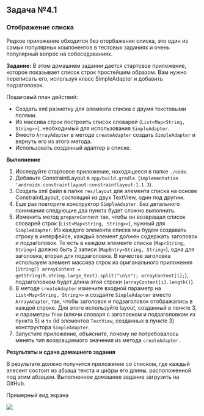 ## Задача №4.1
### Отображение списка
Редкое приложение обходится без оторбажения списка, это один из самых популярных компонентов в тестовых заданиях и очень популярный вопрос на собеседованиях.

**Задание:**
В этом домашнем задании дается стартовое приложение, которое показывает список строк простейшим образом. Вам нужно переписать его, используя класс SimpleAdapter и добавить подзаголовок.

Пошаговый план действий:
* Создать xml разметку для элемента списка с двумя текстовыми полями.
* Из массива строк построить список словарей (`List<Map<String, String>>`), необходимый для использования `SimpleAdapter`.
* Вместо `ArrayAdapter` в методе `createAdapter` создать `SimpleAdapter` и вернуть его из этого метода.
* Использовать созданный адаптер в списке.

**Выполнение**

1. Исследуйте стартовое приложение, находящееся в папке `./code`.
2. Добавьте ConstraintLayout в `app/build.gradle`. (`implementation 'androidx.constraintlayout:constraintlayout:1.1.3`).
3. Создать xml файл в папке `res/layout` для элемента списка на основе ConstraintLayout, состоящий из двух TextView, один под другим.
4. Еще раз повторите конструктор `SimpleAdapter`. Без детального понимания следующие два пункта будет сложно выполнить.
5. Изменить метод `prepareContent` так, чтобы он возвращал список словарей строк (`List<Map<String, String>>`), нужный для `SimpleAdapter`.
Из каждого элемента списка мы будем создавать строку в интерфейсе, каждый элемент должен содержать заголовок и подзаголовок.
То есть в каждом элементе списка (`Map<String, String>`) должно быть 2 записи (`MapEntry<String, String>`), одна для заголовка, вторая для подзаголовка.
В качестве заголовка используем элемент массива строк из ориганального приложения (`String[] arrayContent = getString(R.string.large_text).split("\n\n"); arrayContent[i];`), подзаголовком будет длина этой строки (`arrayContent[i].length()`).
6. В методе `createAdapter` измените входной параметр на `List<Map<String, String>>` и создайте `SimpleAdapter` вместо `ArrayAdapter`, так, чтобы заголовок и подзаголовок отображались в каждой строке.
Для этого используйте layout, созданный в пенкте 3, и параметры `from` (ключи словаря с заголовком и подзаголовком из пункта 5) и `to` (id элементов `TextView`, созданных в пункте 3) конструктора `SimpleAdapter`.
7. Запустите приложение, объясните, почему не потребовалось менять тип возвращаемого значения из метода `createAdapter`.

**Результаты и сдача домашнего задания**

В результате должно получится приложение со списком, где каждый элесент состоит из абзаца текста и цифры его длины, расположенной под этим абзацем.
Выполненное домашнее задание загрузить на GitHub.

Примерный вид экрана

![](https://user-images.githubusercontent.com/9194227/54371882-4267ad00-468b-11e9-846a-1f4578a22cde.png)
